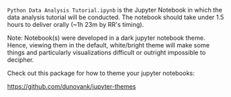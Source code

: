 `Python Data Analysis Tutorial.ipynb` is the Jupyter Notebook in which the data analysis tutorial will be conducted. The notebook should take under 1.5 hours to deliver orally (~1h 23m by RR's timing).

Note: Notebook(s) were developed in a dark jupyter notebook theme. Hence, viewing them in the default, white/bright theme will make some things and particularly visualizations difficult or outright impossible to decipher.

Check out this package for how to theme your jupyter notebooks:

https://github.com/dunovank/jupyter-themes
